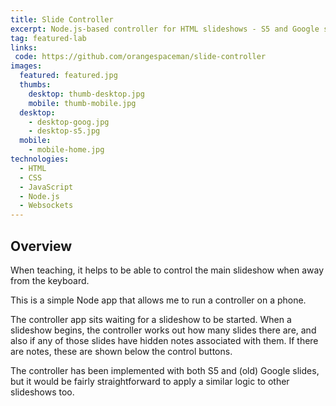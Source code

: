 ```yaml
---
title: Slide Controller
excerpt: Node.js-based controller for HTML slideshows - S5 and Google slides
tag: featured-lab
links:
 code: https://github.com/orangespaceman/slide-controller
images:
  featured: featured.jpg
  thumbs:
    desktop: thumb-desktop.jpg
    mobile: thumb-mobile.jpg
  desktop:
    - desktop-goog.jpg
    - desktop-s5.jpg
  mobile:
    - mobile-home.jpg
technologies:
  - HTML
  - CSS
  - JavaScript
  - Node.js
  - Websockets
---
```


## Overview

When teaching, it helps to be able to control the main slideshow when away from the keyboard.

This is a simple Node app that allows me to run a controller on a phone.

The controller app sits waiting for a slideshow to be started. When a slideshow begins, the controller works out how many slides there are, and also if any of those slides have hidden notes associated with them. If there are notes, these are shown below the control buttons.

The controller has been implemented with both S5 and (old) Google slides, but it would be fairly straightforward to apply a similar logic to other slideshows too.

